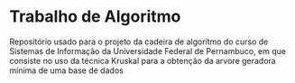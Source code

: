 # Trabalho de Algoritmo
 Repositório usado para o projeto da cadeira de algorítmo do curso de Sistemas de Informação da Universidade Federal de Pernambuco, em que consiste no uso da técnica Kruskal para a obtenção da arvore geradora mínima de uma base de dados
